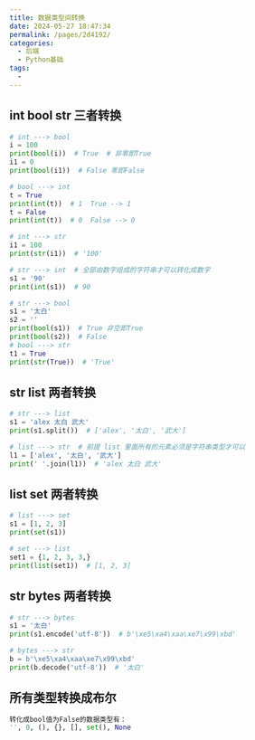 ```yaml
---
title: 数据类型间转换
date: 2024-05-27 18:47:34
permalink: /pages/2d4192/
categories:
  - 后端
  - Python基础
tags:
  - 
---
```

## int bool str 三者转换

```python
# int ---> bool
i = 100
print(bool(i))  # True  # 非零即True
i1 = 0
print(bool(i1))  # False 零即False

# bool ---> int
t = True
print(int(t))  # 1  True --> 1
t = False
print(int(t))  # 0  False --> 0

# int ---> str
i1 = 100
print(str(i1))  # '100'

# str ---> int  # 全部由数字组成的字符串才可以转化成数字
s1 = '90'
print(int(s1))  # 90

# str ---> bool
s1 = '太白'
s2 = ''
print(bool(s1))  # True 非空即True
print(bool(s2))  # False
# bool ---> str
t1 = True
print(str(True))  # 'True'
```

## str list 两者转换

```python
# str ---> list
s1 = 'alex 太白 武大'
print(s1.split())  # ['alex', '太白', '武大']

# list ---> str  # 前提 list 里面所有的元素必须是字符串类型才可以
l1 = ['alex', '太白', '武大']
print(' '.join(l1))  # 'alex 太白 武大'
```

## list set 两者转换

```python
# list ---> set
s1 = [1, 2, 3]
print(set(s1))

# set ---> list
set1 = {1, 2, 3, 3,}
print(list(set1))  # [1, 2, 3]
```

## str bytes 两者转换

```python
# str ---> bytes
s1 = '太白'
print(s1.encode('utf-8'))  # b'\xe5\xa4\xaa\xe7\x99\xbd'

# bytes ---> str
b = b'\xe5\xa4\xaa\xe7\x99\xbd'
print(b.decode('utf-8'))  # '太白'
```

## 所有类型转换成布尔

```python
转化成bool值为False的数据类型有：
'', 0, (), {}, [], set(), None
```

















